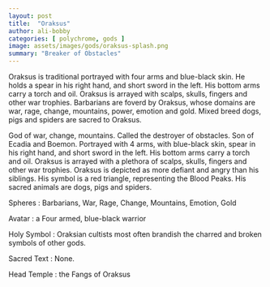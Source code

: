 ```yaml
---
layout: post
title:  "Oraksus"
author: ali-bobby
categories: [ polychrome, gods ]
image: assets/images/gods/oraksus-splash.png
summary: "Breaker of Obstacles"
---
```


Oraksus is traditional portrayed with four arms and blue-black skin. He holds a spear in his right hand, and short sword in the left. His bottom arms carry a torch and oil. Oraksus is arrayed with scalps, skulls, fingers and other war trophies. Barbarians are foverd by Oraksus, whose domains are war, rage, change, mountains, power, emotion and gold. Mixed breed dogs, pigs and spiders are sacred to Oraksus.

God of war, change, mountains. Called the destroyer of obstacles. Son of Ecadia and Boemon. Portrayed with 4 arms, with blue-black skin, spear in his right hand, and short sword in the left. His bottom arms carry a torch and oil. Oraksus is arrayed with a plethora of scalps, skulls, fingers and other war trophies. Oraksus is depicted as more defiant and angry than his siblings. His symbol is a red triangle, representing the Blood Peaks. His sacred animals are dogs, pigs and spiders.

Spheres
: Barbarians, War, Rage, Change, Mountains, Emotion, Gold

Avatar
: a Four armed, blue-black warrior

Holy Symbol
: Oraksian cultists most often brandish the charred and broken symbols of other gods.

Sacred Text
: None.

Head Temple
: the Fangs of Oraksus

